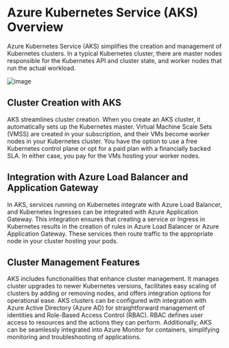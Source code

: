 
# Azure Kubernetes Service (AKS) Overview

Azure Kubernetes Service (AKS) simplifies the creation and management of Kubernetes clusters. In a typical Kubernetes cluster, there are master nodes responsible for the Kubernetes API and cluster state, and worker nodes that run the actual workload.

![image](https://github.com/jalaluddinmohammed/DevOps-Diary/assets/145260536/591ec2fb-330c-4474-a24e-719837787a02)



## Cluster Creation with AKS

AKS streamlines cluster creation. When you create an AKS cluster, it automatically sets up the Kubernetes master. Virtual Machine Scale Sets (VMSS) are created in your subscription, and their VMs become worker nodes in your Kubernetes cluster. You have the option to use a free Kubernetes control plane or opt for a paid plan with a financially backed SLA. In either case, you pay for the VMs hosting your worker nodes.

## Integration with Azure Load Balancer and Application Gateway

In AKS, services running on Kubernetes integrate with Azure Load Balancer, and Kubernetes Ingresses can be integrated with Azure Application Gateway. This integration ensures that creating a service or Ingress in Kubernetes results in the creation of rules in Azure Load Balancer or Azure Application Gateway. These services then route traffic to the appropriate node in your cluster hosting your pods.

## Cluster Management Features

AKS includes functionalities that enhance cluster management. It manages cluster upgrades to newer Kubernetes versions, facilitates easy scaling of clusters by adding or removing nodes, and offers integration options for operational ease. AKS clusters can be configured with integration with Azure Active Directory (Azure AD) for straightforward management of identities and Role-Based Access Control (RBAC). RBAC defines user access to resources and the actions they can perform. Additionally, AKS can be seamlessly integrated into Azure Monitor for containers, simplifying monitoring and troubleshooting of applications.

